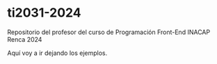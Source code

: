 # ti2031-2024
Repositorio del profesor del curso de Programación Front-End INACAP Renca 2024 

Aquí voy a ir dejando los ejemplos.